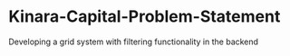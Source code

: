 # Kinara-Capital-Problem-Statement
Developing a grid system with filtering functionality in the backend
